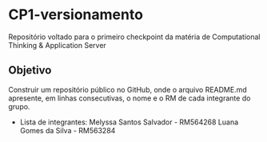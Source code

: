 # CP1-versionamento
Repositório voltado para o primeiro checkpoint da matéria de Computational Thinking &amp; Application Server

## Objetivo

Construir um repositório público no GitHub, onde o arquivo README.md apresente, em linhas consecutivas, o nome e o RM de cada integrante do grupo.

- Lista de integrantes:
Melyssa Santos Salvador - RM564268
Luana Gomes da Silva - RM563284